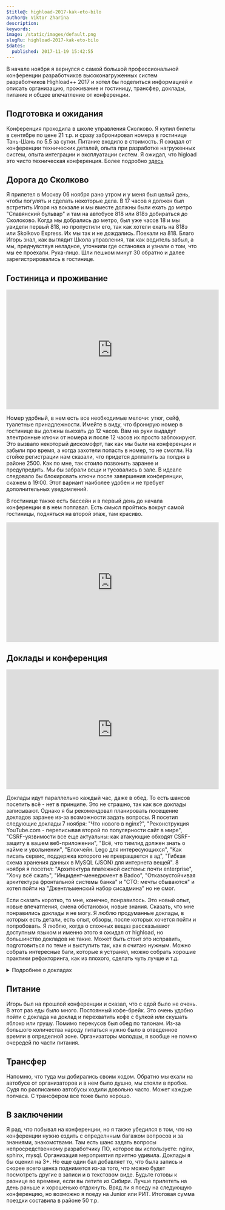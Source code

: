 ```yaml
---
$title@: highload-2017-kak-eto-bilo
author@: Viktor Zharina
description: 
keywords: 
image: /static/images/default.png
slugRu: highload-2017-kak-eto-bilo
$dates:
  published: 2017-11-19 15:42:55
---
```

В начале ноября я вернулся с самой большой профессиональной конференции разработчиков высоконагруженных систем разработчиков Highload++ 2017 и хотел бы поделиться информацией и описать организацию, проживание и гоcтиницу, трансфер, доклады, питание и общее впечатление от конференции.

## Подготовка и ожидания
Конференция проходила в школе управления Сколково.
Я купил билеты в сентябре по цене 21 т.р. и сразу забронировал номера в гостинице Тань-Шань по 5.5 за сутки. Питание входило в стоимость. Я ожидал от конференции технических деталей, опыта при разработке нагруженных систем, опыта интеграции и эксплуатации систем. Я ожидал, что higload это чисто техническая конференция. Более подробно <a href="http://www.highload.ru/2017/articles">здесь</a>

## Дорога до Сколково
Я прилетел в Москву 06 ноября рано утром и у меня был целый день, чтобы погулять и сделать некоторые дела. В 17 часов я должен был встретить Игоря на вокзале и мы вместе должны были ехать до метро "Славянский бульвар" и там на автобусе 818 или 818э добираться до Сколоково. 
Когда мы добрались до метро, был уже часов 18 и мы увидели первый 818, но пропустили его, так как хотели ехать на 818э или Skolkovo Express. Их мы так и не дождались. Поехали на 818.
Благо Игорь знал, как выглядит Школа управления, так как водитель забыл, а мы, предчувствуя неладное, уточнили где остановка и узнали о том, что мы ее проехали.
Рука-лицо.
Шли пешком минут 30 обратно и далее зарегистрировались в гостинице. 

## Гостиница и проживание
<p>
  <div class="videoWrapper">
    <iframe width="560" height="315" src="https://www.youtube.com/embed/c-wfKBznQxY?ecver=1" frameborder="0" gesture="media" allowfullscreen></iframe>
  </div>
</p>
Номер удобный, в нем есть все необходимые мелочи: утюг, сейф, туалетные принадлежности.
Имейте в виду, что бронирую номер в гостинице вы должны выехать до 12 часов. Вам на руки выдадут электронные ключи от номера и после 12 часов их просто заблокируют. Это вызвало некоторый дискомофрт, так как мы были на конференции и забыли про время, а когда захотели попасть в номер, то не смогли. На стойке регистрации нам сказали, что придется доплатить за полдня в районе 2500. Как по мне, так стоило позвонить заранее и предупредить. Мы бы забрали вещи и тусовались в зале. В идеале следовало бы блокировать ключи после завершения конференции, скажем в 19:00. Этот вариант наиболее удобен и не требует дополнительных уведомлений.

В гостинице также есть бассейн и в первый день до начала конференции я в нем поплавал. Есть смысл пройтись вокруг самой гостиницы, подняться на второй этаж, там красиво.

<p>
  <div class="videoWrapper">
    <iframe width="560" height="315" src="https://www.youtube.com/embed/-CcpEI62GkI?ecver=1" frameborder="0" gesture="media" allowfullscreen></iframe>
  </div>
</p>

## Доклады и конференция
<p>
  <div class="videoWrapper">
    <iframe width="560" height="315" src="https://www.youtube.com/embed/D7QherVa-q0?ecver=1" frameborder="0" gesture="media" allowfullscreen></iframe>
  </div>
</p>
Доклады идут параллельно каждый час, даже в обед. То есть шансов посетить всё - нет в принципе. Это не страшно, так как все доклады записывают. Однако я бы рекомендовал планировать посещение докладов заранее из-за возможности задать вопросы.
Я посетил следующие доклады 7 ноября: "Что нового в nginx?", "Реконструкция YouTube.com - переписывая второй по популярности сайт в мире", "CSRF-уязвимости все еще актуальны: как атакующие обходят CSRF-защиту в вашем веб-приложении", "Всё, что тимлид должен знать о найме и увольнении", "Блокчейн. Lego для интересующихся", "Как писать сервис, поддержка которого не превращается в ад", "Гибкая схема хранения данных в MySQL (JSON) для интернета вещей".
8 ноября я посетил:
"Архитектура платежной системы: почти enterprise", "Хочу всё сжать", "Инцидент-менеджмент в Badoo", "Отказоустойчивая архитектура фронтальной системы банка" и "СТО: мечты сбываются" и хотел пойти на "Джентльменский набор сисадмина" но не смог.

Если сказать коротко, то мне, конечно, понравилось. Это новый опыт, новые впечатления, смена обстановки, новые знания. Сказать, что мне понравились доклады я не могу. Я люблю продуманные доклады, в которых есть детали, есть опыт, обзоры, после которых хочется пойти и попробовать. Я люблю, когда о сложных вещаз рассказывают доступным языком и именно этого я ожидал от highload, но большинство докладов не такие. Может быть стоит это исправить, подготовиться по теме и выступить так, как я считаю нужным. Можно собрать интересные баги, которые я устранял, можно собрать хорошие практики рефакторинга, как из плохого, сделать чуть лучше и т.д. 

<details><summary>Подробнее о докладах</summary>
### Что нового в nginx?
Чтение changelog с выражением. Может показатсья бесполезным, но это не так. Очень часто не хватает популярного объяснения внесенных изменений. Я бы вообще взял за правило любой крупной компании делать такие презентации и не только на конференциях.

### Реконструкция YouTube.com
Разочарование конференции. Думал будет системный обзор технологий и выбор, а в итоге весь доклад можно сократить до одного предложения: мы с пацанами предложили руководству переписать ютубчик, оно согласилось и мы за год его переписали.

### CSRF-уязвимости все еще актуальны
Был на этом докладе частично, пришел на вторую половину уже почти под вопросы. Отметил для себя посмотреть доклад в записи.

### Всё, что тимлид должен знать о найме и увольнении
В общем то подборка очевидных вещей, на которых обычно не акцентируют внимание. С чем-то согласен, с чем-то нет. Согласен с тем, что нужно общаться, не согласен с тем, что нужно увольнять по причине того, что нужно обновить коллектив.

### Блокчейн. Lego для интересующихся
Сумбурный доклад. Полезное из всего доклада это то, что парень вроде шарит, алгоритмы на слайде. Пример с банком на первых слайдах не понятный и не понятно к чему он. Думал будет про компоненты блокчейна и как из них построить свой блокчейн.

### Как писать сервис, поддержка которого не превращается в ад
Очень общее название, а в сухом остатке "Как писать логи" + случаи из жизни о граблях. когда логи пишутся неправильно.

### Гибкая схема хранения данных в MySQL (JSON) для интернета вещей
В Mysql 8 теперь есть поле типа JSON. И можно делать SELECT и UPDATE по ключам json. Причем UPDATE может быть IN PLACE, а не переписыванием всего поля. Это полезная информация для нас, так как мы можем это использовать. Жаль только что Mysql 8 еще не stable.
Сам доклад скучноватый о том, как парень сделал измерялку на Photonе и что писал в базу JSON с данными, вместо отдельных полей.

### Архитектура платежной системы: почти enterprise
Интересный общеобразовательный доклад о том, как люди делают платежную систему. Стек технологий Java + Kafka + Vertica. 

### Хочу всё сжать
Аксенов как обычно жжет напалмом. Иногда матерится, часто шутит, в общем я хожу на его конференции отдохнуть с пользой дела. В своем докладе он показал, что чуть больше чем два байта переслать написать свое собственное сжатие данных.

### Инцидент-менеджмент в Badoo
В целом полезный доклад об опыте эксплуатации в крупной компании. Они фиксируют любой серьезный инцидент (критерий серьезности был не совсем понятен). Они уведомляют о плановых работах примерно за сутки. Инцидент - это не плановая работа. По любому инциденту пишется пост-мортем, в котором описывают ход работ и событий.

### Отказоустойчивая архитектура фронтальной системы банка
Не успел на начало, но вроде бы доклад интересный. Доклад был о том, как резервируют систему в Сбере. По сути они разбивают систему на блоки и дублируют их. Более подробно нужно посмотретьна видео. 

### СТО: мечты сбываются
Последний доклад, который я посетил. Опыт человека, который прошел от тестировщика до ИТ директора. Может показаться грустным и пессимистичным, но он скорее про жизнь.
</details> 

## Питание
Игорь был на прошлой конференции и сказал, что с едой было не очень. В этот раз еды было много. Постоянный кофе-брейк. Это очень удобно пойти с доклада на доклад и перехватить кофе с булкой или скушать яблоко или грушу. Помимо перекусов был обед по талонам. Из-за большого количества народу питаться нужно было в отведенное времяи в определной зоне. Организаторы молодцы, я вообще не помню очередей по части питания.

## Трансфер
Напомню, что туда мы добирались своим ходом. Обратно мы ехали на автобусе от организаторов и в нем было душно, мы стояли в пробке. Судя по расписанию автобусы ходили довольно часто. Может каждые полчаса. С трансфером все тоже было хорошо. 

## В заключении
Я рад, что побывал на конференции, но я также убедился в том, что на конференции нужно ездить с определнным багажом вопросов и за знаниями, знакомствами. Там есть шанс задать вопросы непросредственному разработчику ПО, которое вы используете: nginx, sphinx, mysql. Организация мероприятия приятно удивила. Доклады я бы оценил на 3+. Но еще один бал добавляет то, что была запись и скорее всего ценка поднимется из-за того, что можно будет посмотреть другие в записи и в текстовом виде.
Будьте готовы к разнице во времени, если вы летите из Сибири. Лучше прилететь на день раньше и хорошенько отдохнуть.
Вряд ли я поеду на следующую конференцию, но возможно я поеду на Junior или РИТ.
Итоговая сумма поездки составила в районе 50 т.р.